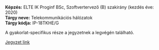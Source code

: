 **Képzés:** ELTE IK Proginf BSc, Szoftvertervező (B) szakirány (kezdés éve: 2020)  
**Tárgy neve:** Telekommunikációs hálózatok  
**Tárgy kódja:** IP-18TKHE/G

A gyakorlat-specifikus része a jegyzetnek a legvégén található.

[Jegyzet link](https://nbviewer.org/github/Trigary/uni-notes/blob/master/telekomm/telekomm.pdf)
